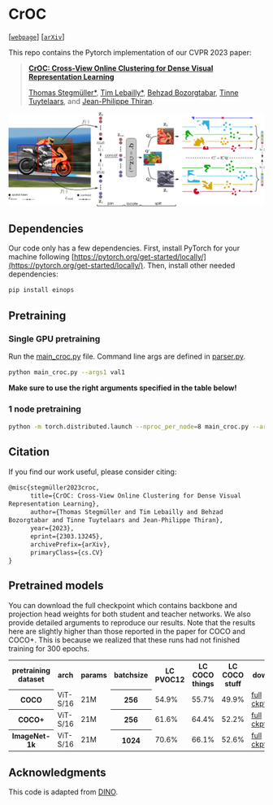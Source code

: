 # CrOC
[[`webpage`](https://behzadbozorgtabar.com/CrOC.html)] [[`arXiv`](https://arxiv.org/abs/2303.13245)]

This repo contains the Pytorch implementation of our CVPR 2023 paper:
> [**CrOC: Cross-View Online Clustering for Dense Visual Representation Learning**](https://arxiv.org/pdf/2303.13245.pdf)
>
> [Thomas Stegmüller*](https://people.epfl.ch/thomas.stegmuller?lang=en), [Tim Lebailly*](https://www.timlebailly.com/), [Behzad Bozorgtabar](https://behzadbozorgtabar.com/), [Tinne Tuytelaars](https://homes.esat.kuleuven.be/~tuytelaa/), and [Jean-Philippe Thiran](https://people.epfl.ch/jean-philippe.thiran).


![alt text](figures/croc_pipeline_small.jpg)

## Dependencies
Our code only has a few dependencies. First, install PyTorch for your machine following [https://pytorch.org/get-started/locally/](https://pytorch.org/get-started/locally/).
Then, install other needed dependencies:
```bash
pip install einops
```

## Pretraining
### Single GPU pretraining
Run the [main_croc.py](main_croc.py) file. Command line args are defined in [parser.py](croc_utils/parser.py).
```bash
python main_croc.py --args1 val1
```

**Make sure to use the right arguments specified in the table below!**

### 1 node pretraining
```bash
python -m torch.distributed.launch --nproc_per_node=8 main_croc.py --args1 val1
```

## Citation
If you find our work useful, please consider citing:

```
@misc{stegmüller2023croc,
      title={CrOC: Cross-View Online Clustering for Dense Visual Representation Learning}, 
      author={Thomas Stegmüller and Tim Lebailly and Behzad Bozorgtabar and Tinne Tuytelaars and Jean-Philippe Thiran},
      year={2023},
      eprint={2303.13245},
      archivePrefix={arXiv},
      primaryClass={cs.CV}
}
```

## Pretrained models
You can download the full checkpoint which contains backbone and projection head weights for both student and teacher networks. We also provide detailed arguments to reproduce our results. Note that the results here are slightly higher than those reported in the paper for COCO and COCO+. This is because we realized that these runs had not finished training for 300 epochs. 

<table class="center">
  <tr>
    <th>pretraining dataset</th>
    <th>arch</th>
    <th>params</th>
    <th>batchsize</th>
    <th>LC PVOC12</th>
    <th>LC COCO things</th>
    <th>LC COCO stuff</th>
    <th colspan="2">download</th>
  </tr>

  <tr>
    <th>COCO</th>
    <td>ViT-S/16</td>
    <td>21M</td>
    <th>256</th>
    <td>54.9%</td>
    <td>55.7%</td>
    <td>49.9%</td>
    <td><a href="https://rdr.kuleuven.be/api/access/datafile/31383">full ckpt</a></td>
    <td><a href="https://rdr.kuleuven.be/api/access/datafile/31403">args</a></td>
  </tr>

  <tr>
    <th>COCO+</th>
    <td>ViT-S/16</td>
    <td>21M</td>
    <th>256</th>
    <td>61.6%</td>
    <td>64.4%</td>
    <td>52.2%</td>
    <td><a href="https://rdr.kuleuven.be/api/access/datafile/31400">full ckpt</a></td>
    <td><a href="https://rdr.kuleuven.be/api/access/datafile/31405">args</a></td>
  </tr>
  <tr>
    <th>ImageNet-1k</th>
    <td>ViT-S/16</td>
    <td>21M</td>
    <th>1024</th>
    <td>70.6%</td>
    <td>66.1%</td>
    <td>52.6%</td>
    <td><a href="https://rdr.kuleuven.be/api/access/datafile/28925">full ckpt</a></td>
    <td><a href="https://rdr.kuleuven.be/api/access/datafile/28924">args</a></td>
  </tr>
</table>


## Acknowledgments

This code is adapted from [DINO](https://github.com/facebookresearch/dino).
